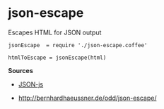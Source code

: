 json-escape
===========

Escapes HTML for JSON output

```
jsonEscape  = require './json-escape.coffee'

htmlToEscape = jsonEscape(html)

```


**Sources**

- [JSON-js](https://github.com/douglascrockford/JSON-js/blob/ad6079cbd8dc362a3cc42e1f97c01aa5ccd48bfe/json2.js#L211)

- <http://bernhardhaeussner.de/odd/json-escape/>
